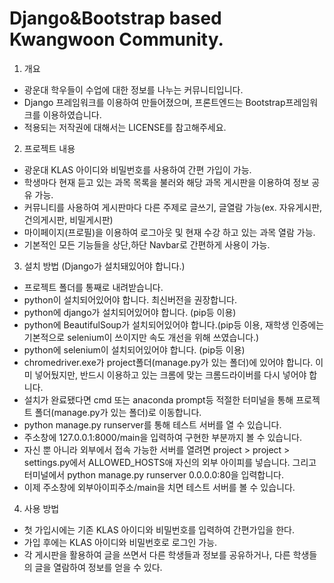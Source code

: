 # Django&Bootstrap based Kwangwoon Community.

1. 개요
* 광운대 학우들이 수업에 대한 정보를 나누는 커뮤니티입니다.
* Django 프레임워크를 이용하여 만들어졌으며, 프론트엔드는 Bootstrap프레임워크를 이용하였습니다.
* 적용되는 저작권에 대해서는 LICENSE를 참고해주세요.

2. 프로젝트 내용
* 광운대 KLAS 아이디와 비밀번호를 사용하여 간편 가입이 가능.
* 학생마다 현재 듣고 있는 과목 목록을 불러와 해당 과목 게시판을 이용하여 정보 공유 가능.
* 커뮤니티를 사용하여 게시판마다 다른 주제로 글쓰기, 글열람 가능(ex. 자유게시판, 건의게시판, 비밀게시판)
* 마이페이지(프로필)을 이용하여 로그아웃 및 현재 수강 하고 있는 과목 열람 가능.
* 기본적인 모든 기능들을 상단,하단 Navbar로 간편하게 사용이 가능.

3. 설치 방법 (Django가 설치돼있어야 합니다.)
* 프로젝트 폴더를 통째로 내려받습니다.
* python이 설치되어있어야 합니다. 최신버전을 권장합니다.
* python에 django가 설치되어있어야 합니다. (pip등 이용)
* python에 BeautifulSoup가 설치되어있어야 합니다.(pip등 이용, 재학생 인증에는 기본적으로 selenium이 쓰이지만 속도 개선을 위해 쓰였습니다.)
* python에 selenium이 설치되어있어야 합니다. (pip등 이용)
* chromedriver.exe가 project폴더(manage.py가 있는 폴더)에 있어야 합니다. 이미 넣어뒀지만, 반드시 이용하고 있는 크롬에 맞는 크롬드라이버를 다시 넣어야 합니다.
* 설치가 완료됐다면 cmd 또는 anaconda prompt등 적절한 터미널을 통해 프로젝트 폴더(manage.py가 있는 폴더)로 이동합니다.
* python manage.py runserver를 통해 테스트 서버를 열 수 있습니다.
* 주소창에 127.0.0.1:8000/main을 입력하여 구현한 부분까지 볼 수 있습니다.
* 자신 뿐 아니라 외부에서 접속 가능한 서버를 열려면 project > project > settings.py에서 ALLOWED_HOSTS애 자신의 외부 아이피를 넣습니다. 그리고 터미널에서 python manage.py runserver 0.0.0.0:80을 입력합니다.
* 이제 주소창에 외부아이피주소/main을 치면 테스트 서버를 볼 수 있습니다.

4. 사용 방법
* 첫 가입시에는 기존 KLAS 아이디와 비밀번호를 입력하여 간편가입을 한다.
* 가입 후에는 KLAS 아이디와 비밀번호로 로그인 가능.
* 각 게시판을 활용하여 글을 쓰면서 다른 학생들과 정보를 공유하거나, 다른 학생들의 글을 열람하여 정보를 얻을 수 있다.
